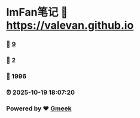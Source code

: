 # ImFan笔记 :link: https://valevan.github.io 
### :page_facing_up: [9](https://valevan.github.io/tag.html) 
### :speech_balloon: 2 
### :hibiscus: 1996 
### :alarm_clock: 2025-10-19 18:07:20 
### Powered by :heart: [Gmeek](https://github.com/Meekdai/Gmeek)
